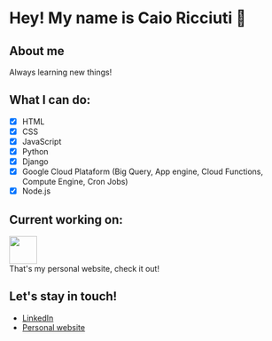 # Hey! My name is Caio Ricciuti 👋
## About me
Always learning new things! 

## What I can do:
* [x] HTML
* [x] CSS
* [x] JavaScript
* [x] Python
* [x] Django 
* [x] Google Cloud Plataform (Big Query, App engine, Cloud Functions, Compute Engine, Cron Jobs)
* [x] Node.js

## Current working on:
<p>
    <a href="https://caioricciuti.com/" target="_blank"><img width="50" src="https://caioricciuti.com/img/logo.png"></a><br/>
    That's my personal website, check it out! 
</p>

## Let's stay in touch!
* [LinkedIn](https://www.linkedin.com/in/caioricciuti)
* [Personal website](https://caioricciuti.com/?utm_source=girhubreademe)
